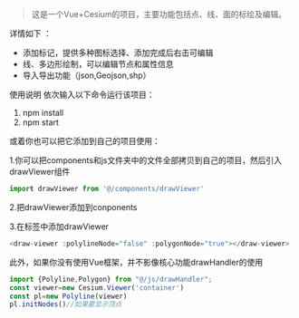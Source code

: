 >这是一个Vue+Cesium的项目，主要功能包括点、线、面的标绘及编辑。

详情如下 ：
- 添加标记，提供多种图标选择、添加完成后右击可编辑
- 线、多边形绘制，可以编辑节点和属性信息
- 导入导出功能（json,Geojson,shp）

使用说明
依次输入以下命令运行该项目：
1. npm install 
2. npm start

或着你也可以把它添加到自己的项目使用：

1.你可以把components和js文件夹中的文件全部拷贝到自己的项目，然后引入drawViewer组件
```js
import drawViewer from '@/components/drawViewer'
```
2.把drawViewer添加到conponents

3.在<template></template>标签中添加drawViewer
```js
<draw-viewer :polylineNode="false" :polygonNode="true"></draw-viewer>
```
此外，如果你没有使用Vue框架，并不影像核心功能drawHandler的使用

```js
import {Polyline,Polygon} from "@/js/drawHandler";
const viewer=new Cesium.Viewer('container')
const pl=new Polyline(viewer)
pl.initNodes()//如果要显示顶点
```

